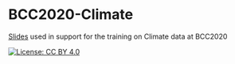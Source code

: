 # BCC2020-Climate

[Slides](https://cicero.xyz/v3/remark/0.14.0/github.com/NordicESMHub/BCC2020-Climate/master/training.md) used in support for the training on Climate data at BCC2020


[![License: CC BY 4.0](https://img.shields.io/badge/License-CC%20BY%204.0-lightgrey.svg)](https://creativecommons.org/licenses/by/4.0/)




